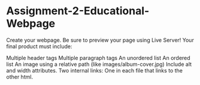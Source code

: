 # Assignment-2-Educational-Webpage
Create your webpage. Be sure to preview your page using Live Server! Your final product must include:

Multiple header tags
Multiple paragraph tags
An unordered list
An ordered list
An image using a relative path (like images/album-cover.jpg) Include alt and width attributes.
Two internal links: One in each file that links to the other html.